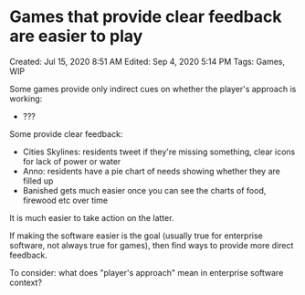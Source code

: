 # Games that provide clear feedback are easier to play

Created: Jul 15, 2020 8:51 AM
Edited: Sep 4, 2020 5:14 PM
Tags: Games, WIP

Some games provide only indirect cues on whether the player's approach is working:

- ???

Some provide clear feedback:

- Cities Skylines: residents tweet if they're missing something, clear icons for lack of power or water
- Anno: residents have a pie chart of needs showing whether they are filled up
- Banished gets much easier once you can see the charts of food, firewood etc over time

It is much easier to take action on the latter.

If making the software easier is the goal (usually true for enterprise software, not always true for games), then find ways to provide more direct feedback.

To consider: what does "player's approach" mean in enterprise software context?